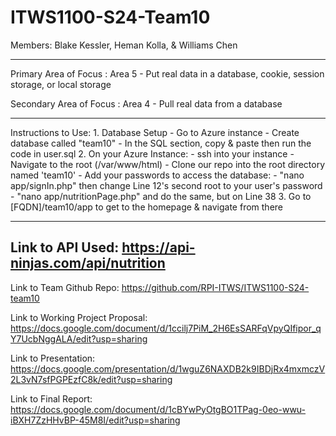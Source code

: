 # ITWS1100-S24-Team10
Members: Blake Kessler, Heman Kolla, & Williams Chen

---------------------

Primary Area of Focus : Area 5 - Put real data in a database, cookie, session storage, or local storage

Secondary Area of Focus : Area 4 - Pull real data from a database

---------------------

Instructions to Use:
    1. Database Setup
        - Go to Azure instance
        - Create database called "team10"
        - In the SQL section, copy & paste then run the code in user.sql
    2. On your Azure Instance:
        - ssh into your instance
        - Navigate to the root (/var/www/html)
        - Clone our repo into the root directory named 'team10'
        - Add your passwords to access the database:
            - "nano app/signIn.php" then change Line 12's second root to your user's password
            - "nano app/nutritionPage.php" and do the same, but on Line 38
    3. Go to [FQDN]/team10/app to get to the homepage & navigate from there

---------------------
Link to API Used: https://api-ninjas.com/api/nutrition
---------------------

Link to Team Github Repo: https://github.com/RPI-ITWS/ITWS1100-S24-team10

Link to Working Project Proposal: https://docs.google.com/document/d/1ccilj7PiM_2H6EsSARFqVpyQIfipor_qY7UcbNggALA/edit?usp=sharing

Link to Presentation: https://docs.google.com/presentation/d/1wguZ6NAXDB2k9IBDjRx4mxmczV2L3vN7sfPGPEzfC8k/edit?usp=sharing

Link to Final Report: https://docs.google.com/document/d/1cBYwPyOtgBO1TPag-0eo-wwu-iBXH7ZzHHvBP-45M8I/edit?usp=sharing
